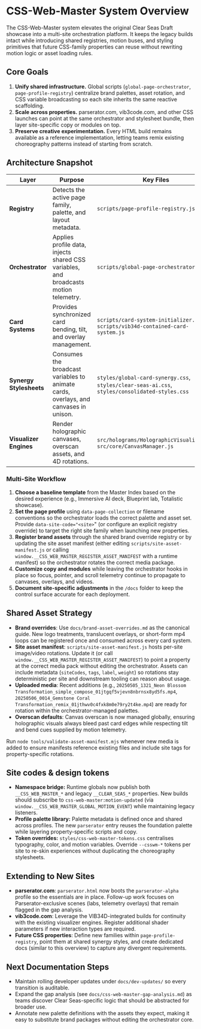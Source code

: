 # CSS-Web-Master System Overview

The CSS-Web-Master system elevates the original Clear Seas Draft showcase into a multi-site orchestration platform. It keeps the
legacy builds intact while introducing shared registries, motion buses, and styling primitives that future CSS-family properties
can reuse without rewriting motion logic or asset loading rules.

## Core Goals

1. **Unify shared infrastructure.** Global scripts (`global-page-orchestrator`, `page-profile-registry`) centralize brand
   palettes, asset rotation, and CSS variable broadcasting so each site inherits the same reactive scaffolding.
2. **Scale across properties.** parserator.com, vib3code.com, and other CSS launches can point at the same orchestrator and
   stylesheet bundle, then layer site-specific copy or modules on top.
3. **Preserve creative experimentation.** Every HTML build remains available as a reference implementation, letting teams remix
   existing choreography patterns instead of starting from scratch.

## Architecture Snapshot

| Layer | Purpose | Key Files |
| ----- | ------- | --------- |
| **Registry** | Detects the active page family, palette, and layout metadata. | `scripts/page-profile-registry.js` |
| **Orchestrator** | Applies profile data, injects shared CSS variables, and broadcasts motion telemetry. | `scripts/global-page-orchestrator.js` |
| **Card Systems** | Provides synchronized card bending, tilt, and overlay management. | `scripts/card-system-initializer.js`, `scripts/vib34d-contained-card-system.js` |
| **Synergy Stylesheets** | Consumes the broadcast variables to animate cards, overlays, and canvases in unison. | `styles/global-card-synergy.css`, `styles/clear-seas-ai.css`, `styles/consolidated-styles.css` |
| **Visualizer Engines** | Render holographic canvases, overscan assets, and 4D rotations. | `src/holograms/HolographicVisualizer.js`, `src/core/CanvasManager.js` |

### Multi-Site Workflow

1. **Choose a baseline template** from the Master Index based on the desired experience (e.g., Immersive AI deck, Blueprint lab,
   Totalistic showcase).
2. **Set the page profile** using `data-page-collection` or filename conventions so the orchestrator loads the correct palette
   and asset set. Provide `data-site-code="<site>`" (or configure an explicit registry override) to target the right site family
   when launching new properties.
3. **Register brand assets** through the shared brand override registry or by updating the site asset manifest (either editing
   `scripts/site-asset-manifest.js` or calling `window.__CSS_WEB_MASTER_REGISTER_ASSET_MANIFEST` with a runtime manifest) so the
   orchestrator rotates the correct media package.
4. **Customize copy and modules** while leaving the orchestrator hooks in place so focus, pointer, and scroll telemetry continue
   to propagate to canvases, overlays, and videos.
5. **Document site-specific adjustments** in the `/docs` folder to keep the control surface accurate for each deployment.

## Shared Asset Strategy

- **Brand overrides**: Use `docs/brand-asset-overrides.md` as the canonical guide. New logo treatments, translucent overlays, or
  short-form mp4 loops can be registered once and consumed across every card system.
- **Site asset manifest**: `scripts/site-asset-manifest.js` hosts per-site image/video rotations. Update it (or call
  `window.__CSS_WEB_MASTER_REGISTER_ASSET_MANIFEST`) to point a property at the correct media pack without editing the
  orchestrator. Assets can include metadata (`siteCodes`, `tags`, `label`, `weight`) so rotations stay deterministic per site
  and downstream tooling can reason about usage.
- **Uploaded media**: Recent additions (e.g., `20250505_1321_Neon Blossom Transformation_simple_compose_01jtgqf5vjevn8nbrnsx8yd5fs.mp4`,
  `20250506_0014_Gemstone Coral Transformation_remix_01jthwv0c4fxk8m0e79ry2t4ke.mp4`) are ready for rotation within the
  orchestrator-managed palettes.
- **Overscan defaults**: Canvas overscan is now managed globally, ensuring holographic visuals always bleed past card edges while
  respecting tilt and bend cues supplied by motion telemetry.

Run `node tools/validate-asset-manifest.mjs` whenever new media is added to ensure manifests reference existing files and include
site tags for property-specific rotations.

## Site codes & design tokens

- **Namespace bridge:** Runtime globals now publish both `__CSS_WEB_MASTER_*` and legacy `__CLEAR_SEAS_*` properties. New builds
  should subscribe to `css-web-master:motion-updated` (via `window.__CSS_WEB_MASTER_GLOBAL_MOTION_EVENT`) while maintaining
  legacy listeners.
- **Profile palette library:** Palette metadata is defined once and shared across profiles. The new `parserator` entry reuses the
  foundation palette while layering property-specific scripts and copy.
- **Token overrides:** `styles/css-web-master-tokens.css` centralises typography, color, and motion variables. Override
  `--csswm-*` tokens per site to re-skin experiences without duplicating the choreography stylesheets.

## Extending to New Sites

- **parserator.com**: `parserator.html` now boots the `parserator-alpha` profile so the essentials are in place. Follow-up work
  focuses on Parserator-exclusive scenes (labs, telemetry overlays) that remain flagged in the gap analysis.
- **vib3code.com**: Leverage the VIB34D-integrated builds for continuity with the existing visualizer engines. Register
  additional shader parameters if new interaction types are required.
- **Future CSS properties**: Define new families within `page-profile-registry`, point them at shared synergy styles, and create
  dedicated docs (similar to this overview) to capture any divergent requirements.

## Next Documentation Steps

- Maintain rolling developer updates under `docs/dev-updates/` so every transition is auditable.
- Expand the gap analysis (see `docs/css-web-master-gap-analysis.md`) as teams discover Clear Seas-specific logic that should be
  abstracted for broader use.
- Annotate new palette definitions with the assets they expect, making it easy to substitute brand packages without editing the
  orchestrator core.
